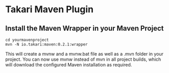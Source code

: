 # Takari Maven Plugin

## Install the Maven Wrapper in your Maven Project

```
cd yourmavenproject
mvn -N io.takari:maven:0.2.1:wrapper
```

This will create a mvnw and a mvnw.bat file as well as a .mvn folder in your project.
You can now use mvnw instead of mvn in all project builds, which will download the 
configured Maven installation as required. 